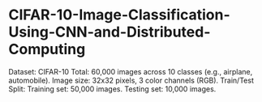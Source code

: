 # CIFAR-10-Image-Classification-Using-CNN-and-Distributed-Computing
Dataset: CIFAR-10  Total: 60,000 images across 10 classes (e.g., airplane, automobile).  Image size: 32x32 pixels, 3 color channels (RGB). Train/Test Split: Training set: 50,000 images. Testing set: 10,000 images.
